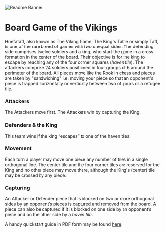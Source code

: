 ![Readme Banner](https://cdn.nedzad.dev/hnefatafl/readme-banner.webp)

# Board Game of the Vikings

Hnefatafl, also known as The Viking Game, The King's Table or simply Tafl, is one of the rare breed of games with two unequal sides. 
The defending side comprises twelve soldiers and a king, who start the game in a cross formation in the center of the board. 
Their objective is for the king to escape by reaching any of the four corner squares (_haven tile_). 
The attackers comprise 24 soldiers positioned in four groups of 6 around the perimeter of the board. 
All pieces move like the Rook in chess and pieces are taken by "sandwiching" i.e. moving your piece so that an opponent's piece is trapped horizontally or vertically between two of yours or a refugee tile.

### Attackers

The Attackers move first. The Attackers win by capturing the King.

### Defenders & the King

This team wins if the king “escapes” to one of the haven tiles.

### Movement

Each turn a player may move one piece any number of tiles in a single orthogonal line. 
The center tile and the four corner tiles are reserved for the King and no other piece may move there, although the King's (center) tile may be crossed by any piece.

### Capturing

An Attacker or Defender piece that is blocked on two or more orthogonal sides by an opponent’s pieces is captured and
removed from the board.
A piece can also be captured if it is blocked on one side by an opponent’s piece and on the other side by a _haven tile_.

A handy quickstart guide in PDF form may be found [here](https://cdn.nedzad.dev/hnefatafl/hnefatafl-quickstart-guide.pdf).
